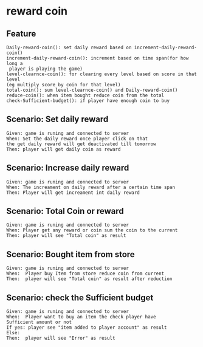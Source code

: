 # reward coin

## Feature

    Daily-reward-coin(): set daily reward based on increment-daily-reward-coin()
    increment-daily-reward-coin(): increment based on time span(for how long a
     player is playing the game)
    level-clearnce-coin(): for clearing every level based on score in that level
    (eg multiply score by coin for that level)
    total-coin(): sum level-clearnce-coin() and Daily-reward-coin()
    reduce-coin(): when item bought reduce coin from the total
    check-Sufficient-budget(): if player have enough coin to buy
  
## Scenario: Set daily reward

    Given: game is runing and connected to server
    When: Set the daily reward once player click on that
    the get daily reward will get deactivated till tomorrow
    Then: player will get daily coin as reward

## Scenario: Increase daily reward

    Given: game is runing and connected to server
    When: The increament on daily reward after a certain time span
    Then: Player will get increament int daily reward

## Scenario: Total Coin or reward

    Given: game is runing and connected to server
    When: Player get any reward or coin sum the coin to the current
    Then: player will see "Total coin" as result

## Scenario: Bought item from store

    Given: game is runing and connected to server
    When:  Player buy Item from store reduce coin from current
    Then:  player will see "Total coin" as result after reduction

## Scenario: check the Sufficient budget

    Given: game is runing and connected to server
    When:  Player want to buy an item the check player have
    Sufficient amount or not
    If yes: player see "item added to player account" as result
    Else:
    Then:  player will see "Error" as result
